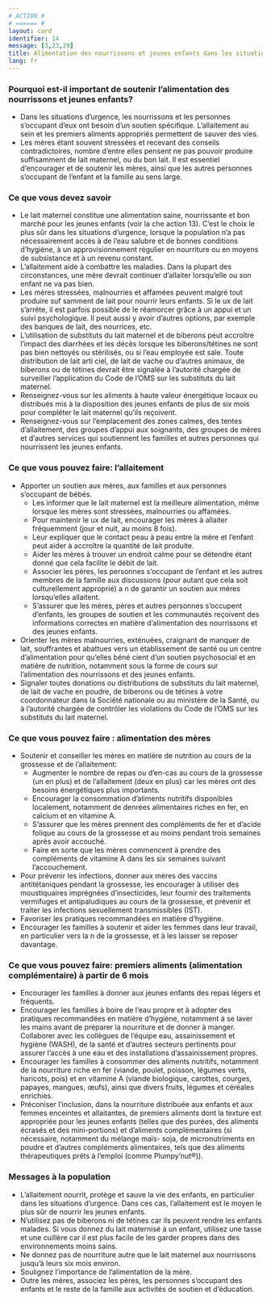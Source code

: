 ```yaml
---
# ACTION #
# ====== #
layout: card
identifier: 14
message: [3,23,29]
title: Alimentation des nourrissons et jeunes enfants dans les situations d’urgence
lang: fr
---
```


### Pourquoi est-il important de soutenir l’alimentation des nourrissons et jeunes enfants?

- Dans les situations d’urgence, les nourrissons et les personnes s’occupant d’eux ont besoin d’un soutien spécifique. L’allaitement au sein et les premiers aliments appropriés permettent de sauver des vies.
- Les mères étant souvent stressées et recevant des conseils contradictoires, nombre d’entre elles pensent ne pas pouvoir produire suffisamment de lait maternel, ou du bon lait. Il est essentiel d’encourager et de soutenir les mères, ainsi que les autres personnes s’occupant de l’enfant et la famille au sens large.

### Ce que vous devez savoir

- Le lait maternel constitue une alimentation saine, nourrissante et bon marché pour les jeunes enfants (voir la  che action 13<a class="crosslink" href="{% render_depth %}{% render_link action|13 %}"><i class="fas fa-external-link-alt" aria-hidden="true"></i></a>). C’est le choix le plus sûr dans les situations d’urgence, lorsque la population n’a pas nécessairement accès à de l’eau salubre et de bonnes conditions d’hygiène, à un approvisionnement régulier en nourriture ou en moyens de subsistance et à un revenu constant.
- L’allaitement aide à combattre les maladies. Dans la plupart des circonstances, une mère devrait continuer d’allaiter lorsqu’elle ou son enfant ne va pas bien.
- Les mères stressées, malnourries et affamées peuvent malgré tout produire suf samment de lait pour nourrir leurs enfants. Si le  ux de lait s’arrête, il est parfois possible de le réamorcer grâce à un appui et un suivi psychologique. Il peut aussi y avoir d’autres options, par exemple des banques de lait, des nourrices, etc.
- L’utilisation de substituts du lait maternel et de biberons peut accroître l’impact des diarrhées et les décès lorsque les biberons/tétines ne sont pas bien nettoyés ou stérilisés, ou si l’eau employée est sale. Toute distribution de lait arti ciel, de lait de vache ou d’autres animaux, de biberons ou de tétines devrait être signalée à l’autorité chargée de surveiller l’application du Code de l’OMS sur les substituts du lait maternel.
- Renseignez-vous sur les aliments à haute valeur énergétique locaux ou distribués mis à la disposition des jeunes enfants de plus de six mois pour compléter le lait maternel qu’ils reçoivent.
- Renseignez-vous sur l’emplacement des zones calmes, des tentes d’allaitement, des groupes d’appui aux soignants, des groupes de mères et d’autres services qui soutiennent les familles et autres personnes qui nourrissent les jeunes enfants.

### Ce que vous pouvez faire: l’allaitement

- Apporter un soutien aux mères, aux familles et aux personnes s’occupant de bébés.
    - Les informer que le lait maternel est la meilleure alimentation, même lorsque les mères sont stressées, malnourries ou affamées.
    - Pour maintenir le  ux de lait, encourager les mères à allaiter fréquemment (jour et nuit, au moins 8 fois).
    - Leur expliquer que le contact peau à peau entre la mère et l’enfant peut aider à accroître la quantité de lait produite.
    - Aider les mères à trouver un endroit calme pour se détendre étant donné que cela facilite le débit de lait.
    - Associer les pères, les personnes s’occupant de l’enfant et les autres membres de la famille aux discussions (pour autant que cela soit culturellement approprié) a n de garantir un soutien aux mères lorsqu’elles allaitent.
    - S’assurer que les mères, pères et autres personnes s’occupent d’enfants, les groupes de soutien et les communautés reçoivent des informations correctes en matière d’alimentation des nourrissons et des jeunes enfants.
- Orienter les mères malnourries, exténuées, craignant de manquer de lait, souffrantes et abattues vers un établissement de santé ou un centre d’alimentation pour qu’elles béné cient d’un soutien psychosocial et en matière de nutrition, notamment sous la forme de cours sur l’alimentation des nourrissons et des jeunes enfants.
- Signaler toutes donations ou distributions de substituts du lait maternel, de lait de vache en poudre, de biberons ou de tétines à votre coordonnateur dans la Société nationale ou au ministère de la Santé, ou à l’autorité chargée de contrôler les violations du Code de l’OMS sur les substituts du lait maternel.

### Ce que vous pouvez faire : alimentation des mères

- Soutenir et conseiller les mères en matière de nutrition au cours de la grossesse et de l’allaitement:
    - Augmenter le nombre de repas ou d’en-cas au cours de la grossesse (un en plus) et de l’allaitement (deux en plus) car les mères ont des besoins énergétiques plus importants.
    - Encourager la consommation d’aliments nutritifs disponibles localement, notamment de denrées alimentaires riches en fer, en calcium et en vitamine A.
    - S’assurer que les mères prennent des compléments de fer et d’acide folique au cours de la grossesse et au moins pendant trois semaines après avoir accouché.
    - Faire en sorte que les mères commencent à prendre des compléments de vitamine A dans les six semaines suivant l’accouchement.
- Pour prévenir les infections, donner aux mères des vaccins antitétaniques pendant la grossesse, les encourager à utiliser des moustiquaires imprégnées d’insecticides, leur fournir des traitements vermifuges et antipaludiques au cours de la grossesse, et prévenir et traiter les infections sexuellement transmissibles (IST).
- Favoriser les pratiques recommandées en matière d’hygiène.
- Encourager les familles à soutenir et aider les femmes dans leur travail, en particulier vers la  n de la grossesse, et à les laisser se reposer davantage.

### Ce que vous pouvez faire: premiers aliments (alimentation complémentaire) à partir de 6 mois

- Encourager les familles à donner aux jeunes enfants des repas légers et fréquents.
- Encourager les familles à boire de l’eau propre et à adopter des pratiques recommandées en matière d’hygiène, notamment à se laver les mains avant de préparer la nourriture et de donner à manger. Collaborer avec les collègues de l’équipe eau, assainissement et hygiène (WASH), de la santé et d’autres secteurs pertinents pour assurer l’accès à une eau et des installations d’assainissement propres.
- Encourager les familles à consommer des aliments nutritifs, notamment de la nourriture riche en fer (viande, poulet, poisson, légumes verts, haricots, pois) et en vitamine A (viande biologique, carottes, courges, papayes, mangues, œufs), ainsi que divers fruits, légumes et céréales enrichies.
- Préconiser l’inclusion, dans la nourriture distribuée aux enfants et aux femmes enceintes et allaitantes, de premiers aliments dont la texture est appropriée pour les jeunes enfants (telles que des purées, des aliments écrasés et des mini-portions) et d’aliments complémentaires (si nécessaire, notamment du mélange maïs- soja, de micronutriments en poudre et d’autres compléments alimentaires, tels que des aliments thérapeutiques prêts à l’emploi (comme Plumpy’nut®)).

### Messages à la population

- L’allaitement nourrit, protège et sauve la vie des enfants, en particulier dans les situations d’urgence. Dans ces cas, l’allaitement est le moyen le plus sûr de nourrir les jeunes enfants.
- N’utilisez pas de biberons ni de tétines car ils peuvent rendre les enfants malades. Si vous donnez du lait maternisé à un enfant, utilisez une tasse et une cuillère car il est plus facile de les garder propres dans des environnements moins sains.
- Ne donnez pas de nourriture autre que le lait maternel aux nourrissons jusqu’à leurs six mois environ.
- Soulignez l’importance de l’alimentation de la mère.
- Outre les mères, associez les pères, les personnes s’occupant des enfants et le reste de la famille aux activités de soutien et d’éducation.
